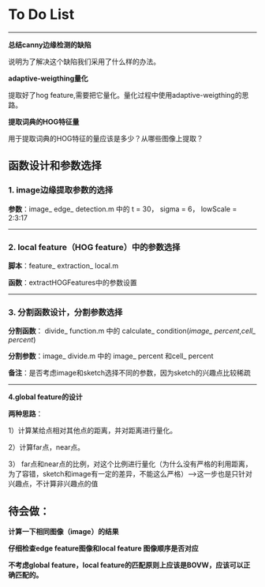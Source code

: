 # To Do List
---

**总结canny边缘检测的缺陷**

说明为了解决这个缺陷我们采用了什么样的办法。



**adaptive-weigthing量化**

提取好了hog feature,需要把它量化。量化过程中使用adaptive-weigthing的思路。


**提取词典的HOG特征量**

用于提取词典的HOG特征的量应该是多少？从哪些图像上提取？




## 函数设计和参数选择

### 1. image边缘提取参数的选择
**参数**：image_ edge_ detection.m 中的 
t = 30，
sigma = 6，
lowScale = 2:3:17

---
### 2. local feature（HOG feature）中的参数选择

**脚本**：feature_ extraction_ local.m

**函数**：extractHOGFeatures中的参数设置

---

### 3. 分割函数设计，分割参数选择

**分割函数**：
divide_ function.m 中的 calculate_ condition(*image_ percent*,*cell_ percent*)

**分割参数**：image_ divide.m 中的 image_ percent 和cell_ percent

**备注**：是否考虑image和sketch选择不同的参数，因为sketch的兴趣点比较稀疏

---

**4.global feature的设计**

**两种思路**：

1）计算某给点相对其他点的距离，并对距离进行量化。

2）计算far点，near点。

3） far点和near点的比例，对这个比例进行量化（为什么没有严格的利用距离，为了容错，sketch和image有一定的差异，不能这么严格）——>这一步也是只针对兴趣点，不计算非兴趣点的值



## 待会做：

**计算一下相同图像（image）的结果**


**仔细检查edge feature图像和local feature 图像顺序是否对应** 


**不考虑global feature，local feature的匹配原则上应该是BOVW，应该可以正确匹配的。**